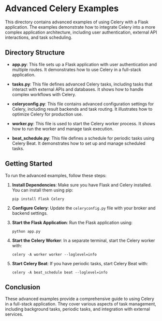 # Advanced Celery Examples

This directory contains advanced examples of using Celery with a Flask application. The examples demonstrate how to integrate Celery into a more complex application architecture, including user authentication, external API interactions, and task scheduling.

## Directory Structure

- **app.py**: This file sets up a Flask application with user authentication and multiple routes. It demonstrates how to use Celery in a full-stack application.
  
- **tasks.py**: This file defines advanced Celery tasks, including tasks that interact with external APIs and databases. It shows how to handle complex workflows with Celery.

- **celeryconfig.py**: This file contains advanced configuration settings for Celery, including result backends and task routing. It illustrates how to optimize Celery for production use.

- **worker.py**: This file is used to start the Celery worker process. It shows how to run the worker and manage task execution.

- **beat_schedule.py**: This file defines a schedule for periodic tasks using Celery Beat. It demonstrates how to set up and manage scheduled tasks.

## Getting Started

To run the advanced examples, follow these steps:

1. **Install Dependencies**: Make sure you have Flask and Celery installed. You can install them using pip:

   ```
   pip install Flask Celery
   ```

2. **Configure Celery**: Update the `celeryconfig.py` file with your broker and backend settings.

3. **Start the Flask Application**: Run the Flask application using:

   ```
   python app.py
   ```

4. **Start the Celery Worker**: In a separate terminal, start the Celery worker with:

   ```
   celery -A worker worker --loglevel=info
   ```

5. **Start Celery Beat**: If you have periodic tasks, start Celery Beat with:

   ```
   celery -A beat_schedule beat --loglevel=info
   ```

## Conclusion

These advanced examples provide a comprehensive guide to using Celery in a full-stack application. They cover various aspects of task management, including background tasks, periodic tasks, and integration with external services.
